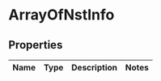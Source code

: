 # ArrayOfNstInfo

## Properties
Name | Type | Description | Notes
------------ | ------------- | ------------- | -------------
